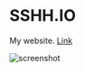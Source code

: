 
# SSHH.IO

My website. [Link](https://sshh.io)

![screenshot](https://user-images.githubusercontent.com/6625384/43047784-83142740-8da2-11e8-89f3-50499a38e378.png)
